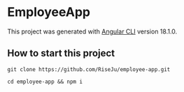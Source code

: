 # EmployeeApp

This project was generated with [Angular CLI](https://github.com/angular/angular-cli) version 18.1.0.
## How to start this project

`git clone https://github.com/RiseJu/employee-app.git`

`cd employee-app && npm i`
